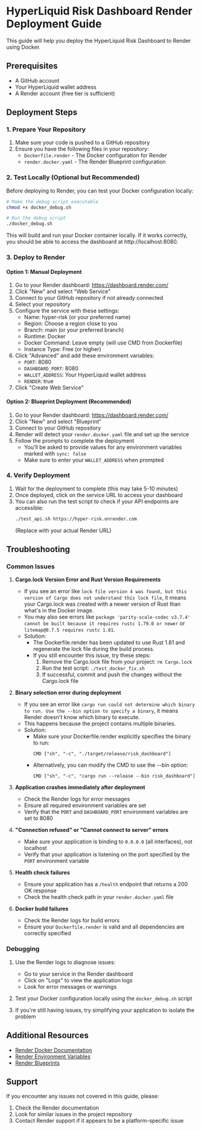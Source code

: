 # HyperLiquid Risk Dashboard Render Deployment Guide

This guide will help you deploy the HyperLiquid Risk Dashboard to Render using Docker.

## Prerequisites

- A GitHub account
- Your HyperLiquid wallet address
- A Render account (free tier is sufficient)

## Deployment Steps

### 1. Prepare Your Repository

1. Make sure your code is pushed to a GitHub repository
2. Ensure you have the following files in your repository:
   - `Dockerfile.render` - The Docker configuration for Render
   - `render.docker.yaml` - The Render Blueprint configuration

### 2. Test Locally (Optional but Recommended)

Before deploying to Render, you can test your Docker configuration locally:

```bash
# Make the debug script executable
chmod +x docker_debug.sh

# Run the debug script
./docker_debug.sh
```

This will build and run your Docker container locally. If it works correctly, you should be able to access the dashboard at http://localhost:8080.

### 3. Deploy to Render

#### Option 1: Manual Deployment

1. Go to your Render dashboard: https://dashboard.render.com/
2. Click "New" and select "Web Service"
3. Connect to your GitHub repository if not already connected
4. Select your repository
5. Configure the service with these settings:
   - Name: hyper-risk (or your preferred name)
   - Region: Choose a region close to you
   - Branch: main (or your preferred branch)
   - Runtime: Docker
   - Docker Command: Leave empty (will use CMD from Dockerfile)
   - Instance Type: Free (or higher)
6. Click "Advanced" and add these environment variables:
   - `PORT`: 8080
   - `DASHBOARD_PORT`: 8080
   - `WALLET_ADDRESS`: Your HyperLiquid wallet address
   - `RENDER`: true
7. Click "Create Web Service"

#### Option 2: Blueprint Deployment (Recommended)

1. Go to your Render dashboard: https://dashboard.render.com/
2. Click "New" and select "Blueprint"
3. Connect to your GitHub repository
4. Render will detect your `render.docker.yaml` file and set up the service
5. Follow the prompts to complete the deployment
   - You'll be asked to provide values for any environment variables marked with `sync: false`
   - Make sure to enter your `WALLET_ADDRESS` when prompted

### 4. Verify Deployment

1. Wait for the deployment to complete (this may take 5-10 minutes)
2. Once deployed, click on the service URL to access your dashboard
3. You can also run the test script to check if your API endpoints are accessible:
   ```bash
   ./test_api.sh https://hyper-risk.onrender.com
   ```
   (Replace with your actual Render URL)

## Troubleshooting

### Common Issues

1. **Cargo.lock Version Error and Rust Version Requirements**
   - If you see an error like `lock file version 4 was found, but this version of Cargo does not understand this lock file`, it means your Cargo.lock was created with a newer version of Rust than what's in the Docker image.
   - You may also see errors like `package 'parity-scale-codec v3.7.4' cannot be built because it requires rustc 1.79.0 or newer` or `litemap@0.7.5 requires rustc 1.81`.
   - Solution: 
     - The Dockerfile.render has been updated to use Rust 1.81 and regenerate the lock file during the build process.
     - If you still encounter this issue, try these steps:
       1. Remove the Cargo.lock file from your project: `rm Cargo.lock`
       2. Run the test script: `./test_docker_fix.sh`
       3. If successful, commit and push the changes without the Cargo.lock file

2. **Binary selection error during deployment**
   - If you see an error like `cargo run could not determine which binary to run. Use the --bin option to specify a binary`, it means Render doesn't know which binary to execute.
   - This happens because the project contains multiple binaries.
   - Solution:
     - Make sure your Dockerfile.render explicitly specifies the binary to run:
       ```
       CMD ["sh", "-c", "./target/release/risk_dashboard"]
       ```
     - Alternatively, you can modify the CMD to use the --bin option:
       ```
       CMD ["sh", "-c", "cargo run --release --bin risk_dashboard"]
       ```

3. **Application crashes immediately after deployment**
   - Check the Render logs for error messages
   - Ensure all required environment variables are set
   - Verify that the `PORT` and `DASHBOARD_PORT` environment variables are set to 8080

2. **"Connection refused" or "Cannot connect to server" errors**
   - Make sure your application is binding to `0.0.0.0` (all interfaces), not localhost
   - Verify that your application is listening on the port specified by the `PORT` environment variable

3. **Health check failures**
   - Ensure your application has a `/health` endpoint that returns a 200 OK response
   - Check the health check path in your `render.docker.yaml` file

4. **Docker build failures**
   - Check the Render logs for build errors
   - Ensure your `Dockerfile.render` is valid and all dependencies are correctly specified

### Debugging

1. Use the Render logs to diagnose issues:
   - Go to your service in the Render dashboard
   - Click on "Logs" to view the application logs
   - Look for error messages or warnings

2. Test your Docker configuration locally using the `docker_debug.sh` script

3. If you're still having issues, try simplifying your application to isolate the problem

## Additional Resources

- [Render Docker Documentation](https://render.com/docs/docker)
- [Render Environment Variables](https://render.com/docs/environment-variables)
- [Render Blueprints](https://render.com/docs/blueprint-spec)

## Support

If you encounter any issues not covered in this guide, please:
1. Check the Render documentation
2. Look for similar issues in the project repository
3. Contact Render support if it appears to be a platform-specific issue 
